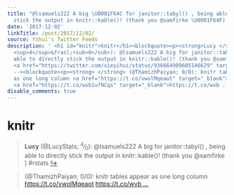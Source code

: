 ```yaml
---
title: "@lsamuels222 A big \U0001F64C for janitor::tabyl() , being able to directly
  stick the output in knitr::kable()! (thank you @samfirke \U0001F64F) #rstats"
date: '2017-12-02'
linkTitle: /post/2017/12/02/
source: Yihui's Twitter Feeds
description: ' <h1 id="knitr">knitr</h1><blockquote><p><strong>Lucy </strong> (@LucyStats;
  <sup>4</sup>&frasl;<sub>0</sub>): @lsamuels222 A big for janitor::tabyl() , being
  able to directly stick the output in knitr::kable()! (thank you @samfirke ) #rstats
  <a href="https://twitter.com/xieyihui/status/936664909605146629" target="_blank">&#8618;</a></p></blockquote><!--
  --><blockquote><p><strong> </strong> (@ThamizhPaiyan; 0/0): knitr tables appear
  as one long column <a href="https://t.co/vwolMqeaot" target="_blank">https://t.co/vwolMqeaot</a>
  <a href="https://t.co/wvb1vfNCqs" target="_blank">https://t.co/wvb ...'
disable_comments: true
---
```

 <h1 id="knitr">knitr</h1><blockquote><p><strong>Lucy </strong> (@LucyStats; <sup>4</sup>&frasl;<sub>0</sub>): @lsamuels222 A big for janitor::tabyl() , being able to directly stick the output in knitr::kable()! (thank you @samfirke ) #rstats <a href="https://twitter.com/xieyihui/status/936664909605146629" target="_blank">&#8618;</a></p></blockquote><!-- --><blockquote><p><strong> </strong> (@ThamizhPaiyan; 0/0): knitr tables appear as one long column <a href="https://t.co/vwolMqeaot" target="_blank">https://t.co/vwolMqeaot</a> <a href="https://t.co/wvb1vfNCqs" target="_blank">https://t.co/wvb ...